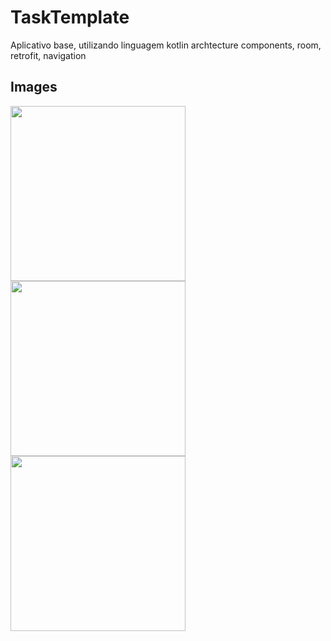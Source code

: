 # TaskTemplate
Aplicativo base, utilizando linguagem kotlin archtecture components, room, retrofit, navigation

 ## Images

<img src="https://res.cloudinary.com/drfcfazt5/image/upload/v1590775891/Screenshot_1590775643_wxpjyl.png" width="280"/> 
<img src="https://res.cloudinary.com/drfcfazt5/image/upload/v1590775890/Screenshot_1590775622_nh7ovy.png" width="280"/> 
<img src="https://res.cloudinary.com/drfcfazt5/image/upload/v1590775890/Screenshot_1590775638_wgfrqs.png" width="280"/>

